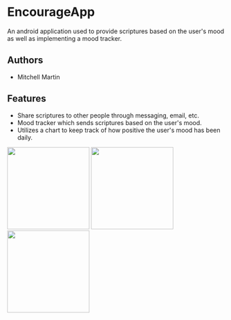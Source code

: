 # EncourageApp
An android application used to provide scriptures based on the
user's mood as well as implementing a mood tracker.

## Authors
- Mitchell Martin

## Features
- Share scriptures to other people through messaging, email, etc.
- Mood tracker which sends scriptures based on the user's mood.
- Utilizes a chart to keep track of how positive the user's mood has been
  daily.

<p float="left">
   <img src="https://i.postimg.cc/ncmdsFs4/encourage-app-scr0.png" width="190" />
   <img src="https://i.postimg.cc/vTVv6hmY/encourage-app-scr1.png" width="190" />
   <img src="https://i.postimg.cc/d3r800WD/encourage-app-scr2.png" width="190" />
</p>
